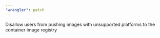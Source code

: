 ```yaml
---
"wrangler": patch
---
```


Disallow users from pushing images with unsupported platforms to the container image registry
